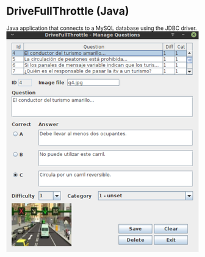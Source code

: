 # DriveFullThrottle (Java)
Java application that connects to a MySQL database using the JDBC driver.
![img](https://github.com/morenopilaralejandro/drivefullthrottlejava/blob/master/src/link_img/java_app.png?raw=true)
